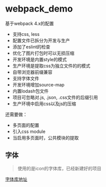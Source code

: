 # webpack_demo

基于webpack 4.x的配置

- 支持css, less
- 配置文件已拆分为开发与生产
- 添加了eslint的检查
- 优化了图片打包时可以无损压缩
- 开发环境是内置style的模式
- 生产环境是提取css为独立文件的的模式
- 自带浏览器前缀兼容
- 支持字体文件
- 开发环境增加source-map
- 内置lodash包文件
- 项目可忽略对.js, .json, .css文件的后缀引用
- 生产环境中启用css以及js的压缩

还需要做：

- 多页面的配置
- 引入css module
- 当启用多页面时，公共模块的提取

## 字体

> 使用的是icon的字体库，已经新建好的项目

[字体库地址](https://www.iconfont.cn/manage/index?spm=a313x.7781069.1998910419.11&manage_type=myprojects&projectId=971327)
